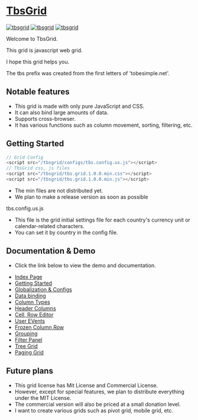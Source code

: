 # [TbsGrid](https://tobesimple.net)
<p>
<a href="https://tobesimple.net/" target="_blank"><img alt="tbsgrid" src="https://img.shields.io/badge/Html-CSS-blue"></a> 
<a href="https://tobesimple.net/" target="_blank"><img alt="tbsgrid" src="https://img.shields.io/badge/Pure-Javascript-blue"></a> 
<a href="https://tobesimple.net/" target="_blank"><img alt="tbsgrid" src="https://img.shields.io/badge/Web-Grid-blue"></a> 
</p>

Welcome to TbsGrid.

This grid is javascript web grid.

I hope this grid helps you.

The tbs prefix was created from the first letters of 'tobesimple.net'.

## Notable features

- This grid is made with only pure JavaScript and CSS.
- It can also bind large amounts of data.
- Supports cross-browser.
- It has various functions such as column movement, sorting, filtering, etc.


## Getting Started

```javascript
// Grid Config 
<script src="/tbsgrid/configs/tbs.config.us.js"></script>
// TbsGrid css, js files
<script src="/tbsgrid/tbs.grid.1.0.0.min.css"></script>
<script src="/tbsgrid/tbs.grid.1.0.0.min.js"></script>
```
- The min files are not distributed yet.
- We plan to make a release version as soon as possible

tbs.config.us.js

- This file is the grid initial settings file for each country's currency unit or calendar-related characters.
- You can set it by country in the config file.


## Documentation & Demo

- Click the link below to view the demo and documentation.

* [Index Page](https://tobesimple.net)
* [Getting Started](https://tobesimple.net/page70/page70_001.php)
* [Globalization & Configs](https://tobesimple.net/page70/page70_003.php)
* [Data binding](https://tobesimple.net/page71/page71_001.php)
* [Column Types](https://tobesimple.net/page72/page72_001.php)
* [Header Columns](https://tobesimple.net/page73/page73_002.php)
* [Cell, Row Editor](https://tobesimple.net/page74/page74_001.php)
* [User EVents](https://tobesimple.net/page75/page75_001.php)  
* [Frozen Column,Row](https://tobesimple.net/page76/page76_001.php)
* [Grouping](https://tobesimple.net/page78/page78_001.php)
* [Filter Panel](https://tobesimple.net/page79/page79_001.php)
* [Tree Grid](https://tobesimple.net/page81/page81_001.php)
* [Paging Grid](https://tobesimple.net/page82/page82_001.php)

## Future plans

- This grid license has Mit License and Commercial License.
- However, except for special features, we plan to distribute everything 
under the MIT License.
- The commercial version will also be priced at a small donation level.
- I want to create various grids such as pivot grid, mobile grid, etc.